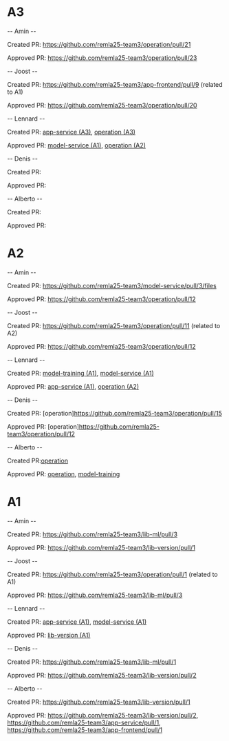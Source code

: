 # A3

-- Amin --

Created PR: https://github.com/remla25-team3/operation/pull/21

Approved PR: https://github.com/remla25-team3/operation/pull/23

-- Joost --

Created PR: https://github.com/remla25-team3/app-frontend/pull/9 (related to A1)

Approved PR: https://github.com/remla25-team3/operation/pull/20

-- Lennard --

Created PR: [app-service (A3)](https://github.com/remla25-team3/app-service/pull/6), [operation (A3)](https://github.com/remla25-team3/operation/pull/20)

Approved PR: [model-service (A1)](https://github.com/remla25-team3/model-service/pull/7#pullrequestreview-2843748825), [operation (A2)](https://github.com/remla25-team3/operation/pull/19#pullrequestreview-2847539190)

-- Denis --

Created PR:

Approved PR:

-- Alberto --

Created PR:

Approved PR:

# A2

-- Amin --

Created PR: https://github.com/remla25-team3/model-service/pull/3/files

Approved PR: https://github.com/remla25-team3/operation/pull/12

-- Joost --

Created PR: https://github.com/remla25-team3/operation/pull/11 (related to A2)

Approved PR: https://github.com/remla25-team3/operation/pull/12 

-- Lennard --

Created PR: [model-training (A1)](https://github.com/remla25-team3/model-training/pull/1), [model-service (A1)](https://github.com/remla25-team3/model-service/pull/4)

Approved PR: [app-service (A1)](https://github.com/remla25-team3/app-service/pull/3#pullrequestreview-2831484638), [operation (A2)](https://github.com/remla25-team3/operation/pull/12)

-- Denis --

Created PR: [operation]https://github.com/remla25-team3/operation/pull/15

Approved PR: [operation]https://github.com/remla25-team3/operation/pull/12

-- Alberto --

Created PR:[operation](https://github.com/remla25-team3/operation/pull/12)

Approved PR: [operation](https://github.com/remla25-team3/operation/pull/11),  [model-training](https://github.com/remla25-team3/model-training/pull/1)


# A1

-- Amin --

Created PR: https://github.com/remla25-team3/lib-ml/pull/3

Approved PR: https://github.com/remla25-team3/lib-version/pull/1

-- Joost --

Created PR: https://github.com/remla25-team3/operation/pull/1 (related to A1)

Approved PR: https://github.com/remla25-team3/lib-ml/pull/3

-- Lennard --

Created PR: [app-service (A1)](https://github.com/remla25-team3/app-service/pull/1), [model-service (A1)](https://github.com/remla25-team3/model-service/pull/1)

Approved PR: [lib-version (A1)](https://github.com/remla25-team3/lib-version/pull/1)

-- Denis --

Created PR: https://github.com/remla25-team3/lib-ml/pull/1

Approved PR: https://github.com/remla25-team3/lib-version/pull/2

-- Alberto --

Created PR: https://github.com/remla25-team3/lib-version/pull/1

Approved PR: https://github.com/remla25-team3/lib-version/pull/2, https://github.com/remla25-team3/app-service/pull/1, https://github.com/remla25-team3/app-frontend/pull/1
